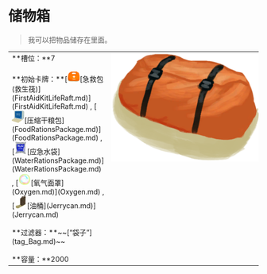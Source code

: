 # 储物箱  
> 我可以把物品储存在里面。  
  
<table class="table table-bordered" data-toggle="table" ><tbody><tr ><td  style="width:80%;text-align:left;vertical-align:top;"  >**槽位：**7<br><br>**初始卡牌：**[<div style="width:25px;display:inline-block;text-align:center"><img decoding="async" src="../wiki/Sprite/FirstAidKit.png" href="a.md" style="max-width:25px;max-height:25px;"></div>[急救包(救生筏)](FirstAidKitLifeRaft.md)](FirstAidKitLifeRaft.md) , [<div style="width:25px;display:inline-block;text-align:center"><img decoding="async" src="../wiki/Sprite/FoodRationsPackage.png" href="a.md" style="max-width:25px;max-height:25px;"></div>[压缩干粮包](FoodRationsPackage.md)](FoodRationsPackage.md) , [<div style="width:25px;display:inline-block;text-align:center"><img decoding="async" src="../wiki/Sprite/WaterRationsPackage.png" href="a.md" style="max-width:25px;max-height:25px;"></div>[应急水袋](WaterRationsPackage.md)](WaterRationsPackage.md) , [<div style="width:25px;display:inline-block;text-align:center"><img decoding="async" src="../wiki/Sprite/Bubble.png" href="a.md" style="max-width:25px;max-height:25px;"></div>[氧气面罩](Oxygen.md)](Oxygen.md) , [<div style="width:25px;display:inline-block;text-align:center"><img decoding="async" src="../wiki/Sprite/Jerrycan.png" href="a.md" style="max-width:25px;max-height:25px;"></div>[油桶](Jerrycan.md)](Jerrycan.md)<br><br>**过滤器：**~~[“袋子”](tag_Bag.md)~~<br><br>**容量：**2000</td><td  style="width:20%;text-align:left;vertical-align:top;"  ><div style="width:300px;display:inline-block;text-align:center"><img decoding="async" src="../wiki/Sprite/ContainerBag.png" href="a.md" style="max-width:300px;max-height:300px;"></div></td></tr></tbody></tbody></table>  
  


<script>document.title="储物箱 - 卡牌生存百科 Card Survival Wiki";</script>